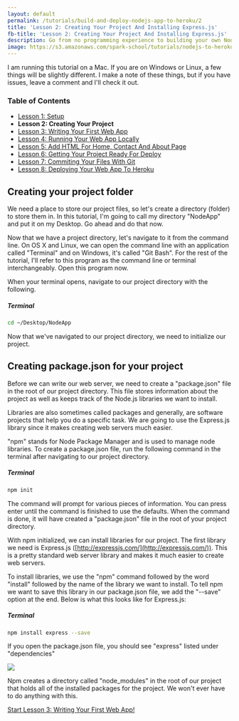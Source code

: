 ```yaml
---
layout: default
permalink: /tutorials/build-and-deploy-nodejs-app-to-heroku/2
title: 'Lesson 2: Creating Your Project And Installing Express.js'
fb-title: 'Lesson 2: Creating Your Project And Installing Express.js'
description: Go from no programming experience to building your own Node.js web app from scratch and deploying it to the web with Heroku.
image: https://s3.amazonaws.com/spark-school/tutorials/nodejs-to-heroku/coding-on-a-laptop.jpg
---
```


<p class="info">
I am running this tutorial on a Mac.  If you are on Windows or Linux, a few things will be slightly different.  I make a note of these things, but if you have issues, leave a comment and I'll check it out.
</p>

### Table of Contents
- [Lesson 1: Setup](/tutorials/build-and-deploy-nodejs-app-to-heroku/1)
- **Lesson 2: Creating Your Project**
- [Lesson 3: Writing Your First Web App](/tutorials/build-and-deploy-nodejs-app-to-heroku/3)
- [Lesson 4: Running Your Web App Locally](/tutorials/build-and-deploy-nodejs-app-to-heroku/4)
- [Lesson 5: Add HTML For Home, Contact And About Page](/tutorials/build-and-deploy-nodejs-app-to-heroku/5)
- [Lesson 6: Getting Your Project Ready For Deploy](/tutorials/build-and-deploy-nodejs-app-to-heroku/6)
- [Lesson 7: Commiting Your Files With Git](/tutorials/build-and-deploy-nodejs-app-to-heroku/7)
- [Lesson 8: Deploying Your Web App To Heroku](/tutorials/build-and-deploy-nodejs-app-to-heroku/8)


## Creating your project folder

We need a place to store our project files, so let's create a directory (folder) to store them in.  In this tutorial, I'm going to call my directory "NodeApp" and put it on my Desktop.  Go ahead and do that now.

Now that we have a project directory, let's navigate to it from the command line.  On OS X and Linux, we can open the command line with an application called "Terminal" and on Windows, it's called "Git Bash".  For the rest of the tutorial, I'll refer to this program as the command line or terminal interchangeably.  Open this program now.

When your terminal opens, navigate to our project directory with the following.

##### Terminal
```bash
cd ~/Desktop/NodeApp
```

Now that we've navigated to our project directory, we need to initialize our project.

<span data-sumome-listbuilder-embed-id="0b93adfbc532f959fce02f7126a909cc07424bbe42a7f6750cee50b624a205ad"></span>

## Creating package.json for your project

Before we can write our web server, we need to create a "package.json" file in the root of our project directory.  This file stores information about the project as well as keeps track of the Node.js libraries we want to install.

Libraries are also sometimes called packages and generally, are software projects that help you do a specific task.  We are going to use the Express.js library since it makes creating web servers much easier.

"npm" stands for Node Package Manager and is used to manage node libraries. To create a package.json file, run the following command in the terminal after navigating to our project directory.

##### Terminal
```bash
npm init
```

The command will prompt for various pieces of information.  You can press enter until the command is finished to use the defaults. When the command is done, it will have created a "package.json" file in the root of your project directory.

With npm initialized, we can install libraries for our project.  The first library we need is Express.js ([http://expressjs.com/](http://expressjs.com/)).  This is a pretty standard web server library and makes it much easier to create web servers.

To install libraries, we use the "npm" command followed by the word "install" followed by the name of the library we want to install.  To tell npm we want to save this library in our package.json file, we add the "--save" option at the end.  Below is what this looks like for Express.js:

##### Terminal
```bash
npm install express --save
```

If you open the package.json file, you should see "express" listed under "dependencies"

![](https://s3.amazonaws.com/spark-school/tutorials/nodejs-to-heroku/package-json-after-init.png)

<p class="info">
Npm creates a directory called "node_modules" in the root of our project that holds all of the installed packages for the project.  We won't ever have to do anything with this.
</p>

<p class="next-lesson">
    <a class="button block" href="/tutorials/build-and-deploy-nodejs-app-to-heroku/3">Start Lesson 3: Writing Your First Web App!</a>
</p>
